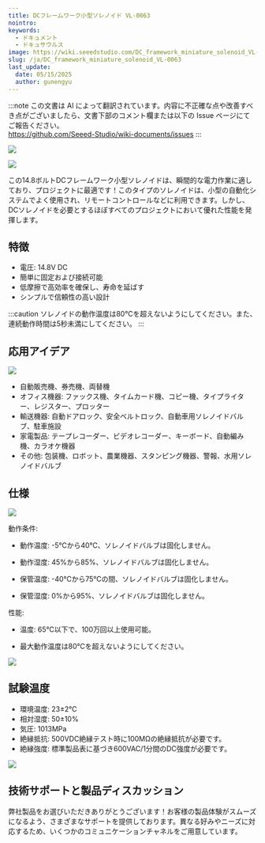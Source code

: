 ```yaml
---
title: DCフレームワーク小型ソレノイド VL-0063
nointro:
keywords:
  - ドキュメント
  - ドキュサウルス
image: https://wiki.seeedstudio.com/DC_framework_miniature_solenoid_VL-0063/
slug: /ja/DC_framework_miniature_solenoid_VL-0063
last_update:
  date: 05/15/2025
  author: gunengyu
---
```

:::note
この文書は AI によって翻訳されています。内容に不正確な点や改善すべき点がございましたら、文書下部のコメント欄または以下の Issue ページにてご報告ください。  
https://github.com/Seeed-Studio/wiki-documents/issues
:::

<p style={{textAlign: 'center'}}><a><img src="https://files.seeedstudio.com/wiki/DC_framework_miniature_solenoid_VL-0063/img/DC.png" border={0} /></a></p>

<a href="https://www.seeedstudio.com/DC-framework-miniature-solenoid-VL-0063-p-1049.html" target="_blank"><img src="https://files.seeedstudio.com/wiki/Seeed-WiKi/docs/images/get_one_now.png"/></a>

この14.8ボルトDCフレームワーク小型ソレノイドは、瞬間的な電力作業に適しており、プロジェクトに最適です！このタイプのソレノイドは、小型の自動化システムでよく使用され、リモートコントロールなどに利用できます。しかし、DCソレノイドを必要とするほぼすべてのプロジェクトにおいて優れた性能を発揮します。

## 特徴

* 電圧: 14.8V DC
* 簡単に固定および接続可能
* 低摩擦で高効率を確保し、寿命を延ばす
* シンプルで信頼性の高い設計

:::caution
ソレノイドの動作温度は80℃を超えないようにしてください。また、連続動作時間は5秒未満にしてください。
:::

## 応用アイデア

![](https://files.seeedstudio.com/wiki/DC_framework_miniature_solenoid_VL-0063/img/HCNE1-0520-2-.jpg)

* 自動販売機、券売機、両替機
* オフィス機器: ファックス機、タイムカード機、コピー機、タイプライター、レジスター、プロッター
* 輸送機器: 自動ドアロック、安全ベルトロック、自動車用ソレノイドバルブ、駐車施設
* 家電製品: テープレコーダー、ビデオレコーダー、キーボード、自動編み機、カラオケ機器
* その他: 包装機、ロボット、農業機器、スタンピング機器、警報、水用ソレノイドバルブ

## 仕様

![](https://files.seeedstudio.com/wiki/DC_framework_miniature_solenoid_VL-0063/img/VL-0063.jpg)

動作条件:

* 動作温度: -5℃から40℃、ソレノイドバルブは固化しません。

* 動作湿度: 45%から85%、ソレノイドバルブは固化しません。

* 保管温度: -40℃から75℃の間、ソレノイドバルブは固化しません。

* 保管湿度: 0%から95%、ソレノイドバルブは固化しません。

性能:

* 温度: 65℃以下で、100万回以上使用可能。

* 最大動作温度は80℃を超えないようにしてください。

![](https://files.seeedstudio.com/wiki/DC_framework_miniature_solenoid_VL-0063/img/HCNE1-0520-4-.jpg)

## 試験温度

* 環境温度: 23±2℃
* 相対湿度: 50±10%
* 気圧: 1013MPa
* 絶縁抵抗: 500VDC絶縁テスト時に100MΩの絶縁抵抗が必要です。
* 絶縁強度: 標準製品表に基づき600VAC/1分間のDC強度が必要です。

![](https://files.seeedstudio.com/wiki/DC_framework_miniature_solenoid_VL-0063/img/HCNE1-0520-5-.jpg)

## 技術サポートと製品ディスカッション

弊社製品をお選びいただきありがとうございます！お客様の製品体験がスムーズになるよう、さまざまなサポートを提供しております。異なる好みやニーズに対応するため、いくつかのコミュニケーションチャネルをご用意しています。

<div class="button_tech_support_container">
<a href="https://forum.seeedstudio.com/" class="button_forum"></a> 
<a href="https://www.seeedstudio.com/contacts" class="button_email"></a>
</div>

<div class="button_tech_support_container">
<a href="https://discord.gg/eWkprNDMU7" class="button_discord"></a> 
<a href="https://github.com/Seeed-Studio/wiki-documents/discussions/69" class="button_discussion"></a>
</div>